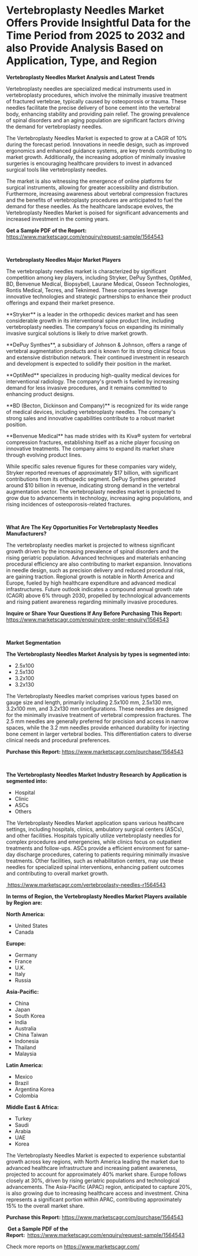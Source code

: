 <p><h1>Vertebroplasty Needles Market Offers Provide Insightful Data for the Time Period from 2025 to 2032 and also Provide Analysis Based on Application, Type, and Region</h1></p><p><strong>Vertebroplasty Needles Market Analysis and Latest Trends</strong></p>
<p><p>Vertebroplasty needles are specialized medical instruments used in vertebroplasty procedures, which involve the minimally invasive treatment of fractured vertebrae, typically caused by osteoporosis or trauma. These needles facilitate the precise delivery of bone cement into the vertebral body, enhancing stability and providing pain relief. The growing prevalence of spinal disorders and an aging population are significant factors driving the demand for vertebroplasty needles.</p><p>The Vertebroplasty Needles Market is expected to grow at a CAGR of 10% during the forecast period. Innovations in needle design, such as improved ergonomics and enhanced guidance systems, are key trends contributing to market growth. Additionally, the increasing adoption of minimally invasive surgeries is encouraging healthcare providers to invest in advanced surgical tools like vertebroplasty needles. </p><p>The market is also witnessing the emergence of online platforms for surgical instruments, allowing for greater accessibility and distribution. Furthermore, increasing awareness about vertebral compression fractures and the benefits of vertebroplasty procedures are anticipated to fuel the demand for these needles. As the healthcare landscape evolves, the Vertebroplasty Needles Market is poised for significant advancements and increased investment in the coming years.</p></p>
<p><strong>Get a Sample PDF of the Report:&nbsp;</strong> <a href="https://www.marketscagr.com/enquiry/request-sample/1564543?utm_campaign=2471&utm_medium=2&utm_source=Github&utm_content=ia&utm_term=03032025&utm_id=vertebroplasty-needles">https://www.marketscagr.com/enquiry/request-sample/1564543</a></p>
<p>&nbsp;</p>
<p><strong>Vertebroplasty Needles Major Market Players</strong></p>
<p><p>The vertebroplasty needles market is characterized by significant competition among key players, including Stryker, DePuy Synthes, OptiMed, BD, Benvenue Medical, Biopsybell, Laurane Medical, Osseon Technologies, Rontis Medical, Tecres, and Teknimed. These companies leverage innovative technologies and strategic partnerships to enhance their product offerings and expand their market presence.</p><p>**Stryker** is a leader in the orthopedic devices market and has seen considerable growth in its interventional spine product line, including vertebroplasty needles. The company’s focus on expanding its minimally invasive surgical solutions is likely to drive market growth.</p><p>**DePuy Synthes**, a subsidiary of Johnson & Johnson, offers a range of vertebral augmentation products and is known for its strong clinical focus and extensive distribution network. Their continued investment in research and development is expected to solidify their position in the market.</p><p>**OptiMed** specializes in producing high-quality medical devices for interventional radiology. The company's growth is fueled by increasing demand for less invasive procedures, and it remains committed to enhancing product designs.</p><p>**BD (Becton, Dickinson and Company)** is recognized for its wide range of medical devices, including vertebroplasty needles. The company's strong sales and innovative capabilities contribute to a robust market position.</p><p>**Benvenue Medical** has made strides with its Kiva® system for vertebral compression fractures, establishing itself as a niche player focusing on innovative treatments. The company aims to expand its market share through evolving product lines.</p><p>While specific sales revenue figures for these companies vary widely, Stryker reported revenues of approximately $17 billion, with significant contributions from its orthopedic segment. DePuy Synthes generated around $10 billion in revenue, indicating strong demand in the vertebral augmentation sector. The vertebroplasty needles market is projected to grow due to advancements in technology, increasing aging populations, and rising incidences of osteoporosis-related fractures.</p></p>
<p>&nbsp;</p>
<p><strong>What Are The Key Opportunities For Vertebroplasty Needles Manufacturers?</strong></p>
<p><p>The vertebroplasty needles market is projected to witness significant growth driven by the increasing prevalence of spinal disorders and the rising geriatric population. Advanced techniques and materials enhancing procedural efficiency are also contributing to market expansion. Innovations in needle design, such as precision delivery and reduced procedural risk, are gaining traction. Regional growth is notable in North America and Europe, fueled by high healthcare expenditure and advanced medical infrastructures. Future outlook indicates a compound annual growth rate (CAGR) above 6% through 2030, propelled by technological advancements and rising patient awareness regarding minimally invasive procedures.</p></p>
<p><strong>Inquire or Share Your Questions If Any Before Purchasing This Report:</strong> <a href="https://www.marketscagr.com/enquiry/pre-order-enquiry/1564543?utm_campaign=2471&utm_medium=2&utm_source=Github&utm_content=ia&utm_term=03032025&utm_id=vertebroplasty-needles">https://www.marketscagr.com/enquiry/pre-order-enquiry/1564543</a></p>
<p>&nbsp;</p>
<p><strong>Market Segmentation</strong></p>
<p><strong>The Vertebroplasty Needles Market Analysis by types is segmented into:</strong></p>
<p><ul><li>2.5x100</li><li>2.5x130</li><li>3.2x100</li><li>3.2x130</li></ul></p>
<p><p>The Vertebroplasty Needles market comprises various types based on gauge size and length, primarily including 2.5x100 mm, 2.5x130 mm, 3.2x100 mm, and 3.2x130 mm configurations. These needles are designed for the minimally invasive treatment of vertebral compression fractures. The 2.5 mm needles are generally preferred for precision and access in narrow spaces, while the 3.2 mm needles provide enhanced durability for injecting bone cement in larger vertebral bodies. This differentiation caters to diverse clinical needs and procedural preferences.</p></p>
<p><strong>Purchase this Report:&nbsp;</strong><a href="https://www.marketscagr.com/purchase/1564543?utm_campaign=2471&utm_medium=2&utm_source=Github&utm_content=ia&utm_term=03032025&utm_id=vertebroplasty-needles">https://www.marketscagr.com/purchase/1564543</a></p>
<p>&nbsp;</p>
<p><strong>The Vertebroplasty Needles Market Industry Research by Application is segmented into:</strong></p>
<p><ul><li>Hospital</li><li>Clinic</li><li>ASCs</li><li>Others</li></ul></p>
<p><p>The Vertebroplasty Needles Market application spans various healthcare settings, including hospitals, clinics, ambulatory surgical centers (ASCs), and other facilities. Hospitals typically utilize vertebroplasty needles for complex procedures and emergencies, while clinics focus on outpatient treatments and follow-ups. ASCs provide a efficient environment for same-day discharge procedures, catering to patients requiring minimally invasive treatments. Other facilities, such as rehabilitation centers, may use these needles for specialized spinal interventions, enhancing patient outcomes and contributing to overall market growth.</p></p>
<p><a href="https://www.marketscagr.com/vertebroplasty-needles-r1564543?utm_campaign=2471&utm_medium=2&utm_source=Github&utm_content=ia&utm_term=03032025&utm_id=vertebroplasty-needles">&nbsp;https://www.marketscagr.com/vertebroplasty-needles-r1564543</a></p>
<p><strong>In terms of Region, the Vertebroplasty Needles Market Players available by Region are:</strong></p>
<p>
    <p> <strong> North America: </strong>
        <ul>
            <li>United States</li>
            <li>Canada</li>
        </ul>
        </p> 
    <p> <strong> Europe: </strong>
        <ul>
            <li>Germany</li>
            <li>France</li>
            <li>U.K.</li>
            <li>Italy</li>
            <li>Russia</li>
        </ul>
        </p> 
    <p> <strong> Asia-Pacific: </strong>
        <ul>
            <li>China</li>
            <li>Japan</li>
            <li>South Korea</li>
            <li>India</li>
            <li>Australia</li>
            <li>China Taiwan</li>
            <li>Indonesia</li>
            <li>Thailand</li>
            <li>Malaysia</li>
        </ul>
        </p> 
    <p> <strong> Latin America: </strong>
        <ul>
            <li>Mexico</li>
            <li>Brazil</li>
            <li>Argentina Korea</li>
            <li>Colombia</li>
        </ul>
        </p> 
    <p> <strong> Middle East & Africa: </strong>
        <ul>
            <li>Turkey</li>
            <li>Saudi</li>
            <li>Arabia</li>
            <li>UAE</li>
            <li>Korea</li>
        </ul>
    </p>
    </p>
<p><p>The Vertebroplasty Needles Market is expected to experience substantial growth across key regions, with North America leading the market due to advanced healthcare infrastructure and increasing patient awareness, projected to account for approximately 40% market share. Europe follows closely at 30%, driven by rising geriatric populations and technological advancements. The Asia-Pacific (APAC) region, anticipated to capture 20%, is also growing due to increasing healthcare access and investment. China represents a significant portion within APAC, contributing approximately 15% to the overall market share.</p></p>
<p><strong>Purchase this Report: </strong><a href="https://www.marketscagr.com/purchase/1564543?utm_campaign=2471&utm_medium=2&utm_source=Github&utm_content=ia&utm_term=03032025&utm_id=vertebroplasty-needles">https://www.marketscagr.com/purchase/1564543</a></p>
<p>&nbsp;<strong>Get a Sample PDF of the Report:&nbsp;&nbsp;</strong><a href="https://www.marketscagr.com/enquiry/request-sample/1564543?utm_campaign=2471&utm_medium=2&utm_source=Github&utm_content=ia&utm_term=03032025&utm_id=vertebroplasty-needles">https://www.marketscagr.com/enquiry/request-sample/1564543</a></p>
<p><strong></strong></p>
<p>Check more reports on <a href="https://www.marketscagr.com/?utm_campaign=2471&utm_medium=2&utm_source=Github&utm_content=ia&utm_term=03032025&utm_id=vertebroplasty-needles">https://www.marketscagr.com/</a></p>